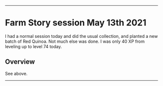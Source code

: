 
***

# Farm Story session May 13th 2021

I had a normal session today and did the usual collection, and planted a new batch of Red Quinoa. Not much else was done. I was only 40 XP from leveling up to level 74 today.

## Overview

See above.

***

